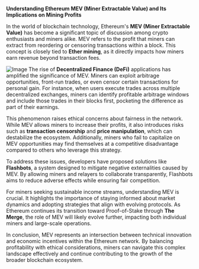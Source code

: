 **Understanding Ethereum MEV (Miner Extractable Value) and Its Implications on Mining Profits**

In the world of blockchain technology, Ethereum's **MEV (Miner Extractable Value)** has become a significant topic of discussion among crypto enthusiasts and miners alike. MEV refers to the profit that miners can extract from reordering or censoring transactions within a block. This concept is closely tied to **Ether mining**, as it directly impacts how miners earn revenue beyond transaction fees.


![Image](https://github.com/user-attachments/assets/31692037-0104-4703-abd1-696b6a7dd41b)
The rise of **Decentralized Finance (DeFi)** applications has amplified the significance of MEV. Miners can exploit arbitrage opportunities, front-run trades, or even censor certain transactions for personal gain. For instance, when users execute trades across multiple decentralized exchanges, miners can identify profitable arbitrage windows and include those trades in their blocks first, pocketing the difference as part of their earnings.

This phenomenon raises ethical concerns about fairness in the network. While MEV allows miners to increase their profits, it also introduces risks such as **transaction censorship** and **price manipulation**, which can destabilize the ecosystem. Additionally, miners who fail to capitalize on MEV opportunities may find themselves at a competitive disadvantage compared to others who leverage this strategy.

To address these issues, developers have proposed solutions like **Flashbots**, a system designed to mitigate negative externalities caused by MEV. By allowing miners and relayers to collaborate transparently, Flashbots aims to reduce adverse effects while ensuring fair competition.

For miners seeking sustainable income streams, understanding MEV is crucial. It highlights the importance of staying informed about market dynamics and adopting strategies that align with evolving protocols. As Ethereum continues its transition toward Proof-of-Stake through **The Merge**, the role of MEV will likely evolve further, impacting both individual miners and large-scale operations.

In conclusion, MEV represents an intersection between technical innovation and economic incentives within the Ethereum network. By balancing profitability with ethical considerations, miners can navigate this complex landscape effectively and continue contributing to the growth of the broader blockchain ecosystem.